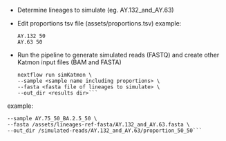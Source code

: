 - Determine lineages to simulate (eg. AY.132_and_AY.63)
- Edit proportions tsv file (assets/proportions.tsv)
  example:
  ```
  AY.132 50
  AY.63 50
  ```
- Run the pipeline to generate simulated reads (FASTQ) and create other Katmon input files (BAM and FASTA)

  ```
  nextflow run simKatmon \
  --sample <sample name including proportions> \
  --fasta <fasta file of lineages to simulate> \
  --out_dir <results dir>```

example:

  ```nextflow run simKatmon \
  --sample AY.75_50_BA.2.5_50 \
  --fasta /assets/lineages-ref-fasta/AY.132_and_AY.63.fasta \
  --out_dir /simulated-reads/AY.132_and_AY.63/proportion_50_50```
